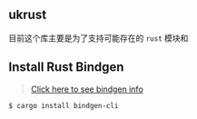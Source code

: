 ## ukrust
目前这个库主要是为了支持可能存在的 `rust` 模块和

## Install Rust Bindgen
> [Click here to see bindgen info](https://crates.io/crates/bindgen)
``` shell
$ cargo install bindgen-cli
```
